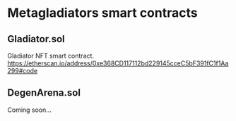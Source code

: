 # Metagladiators smart contracts

## Gladiator.sol

Gladiator NFT smart contract.  
    <https://etherscan.io/address/0xe368CD117112bd229145cceC5bF391fC1f1Aa299#code>

## DegenArena.sol

Coming soon...
